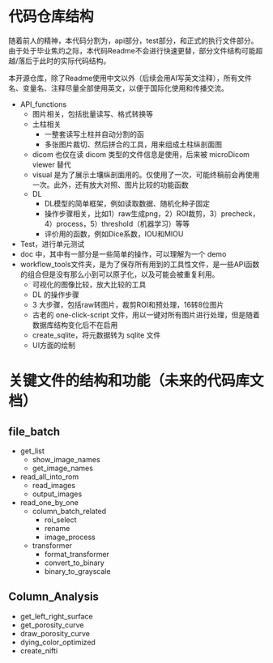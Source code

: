 # 代码仓库结构

随着前人的精神，本代码分割为，api部分，test部分，和正式的执行文件部分。由于处于毕业焦灼之际，本代码Readme不会进行快速更替，部分文件结构可能超越/落后于此时的实际代码结构。

本开源仓库，除了Readme使用中文以外（后续会用AI写英文注释），所有文件名、变量名、注释尽量全部使用英文，以便于国际化使用和传播交流。

+ API_functions
  + 图片相关，包括批量读写、格式转换等
  + 土柱相关
    + 一整套读写土柱并自动分割的函
    + 多张图片裁切、然后拼合的工具，用来组成土柱纵剖面图
  + dicom 也仅在读 dicom 类型的文件信息是使用，后来被 microDicom viewer 替代
  + visual 是为了展示土壤纵剖面用的。仅使用了一次，可能终稿前会再使用一次。此外，还有放大对照、图片比较的功能函数
  + DL
    + DL模型的简单框架，例如读取数据、随机化种子固定
    + 操作步骤相关，比如1）raw生成png，2）ROI裁剪，3）precheck，4）process，5）threshold（机器学习）等等
    + 评价用的函数，例如Dice系数，IOU和MIOU
+ Test，进行单元测试
+ doc 中，其中有一部分是一些简单的操作，可以理解为一个 demo
+ workflow_tools文件夹，是为了保存所有用到的工具性文件，是一些API函数的组合但是没有那么小到可以原子化，以及可能会被重复利用。
  + 可视化的图像比较，放大比较的工具
  + DL 的操作步骤
  - 3 大步骤，包括raw转图片，裁剪ROI和预处理，16转8位图片
  - 古老的 one-click-script 文件，用以一键对所有图片进行处理，但是随着数据库结构变化后不在启用
  - create_sqlite，将元数据转为 sqlite 文件
  - UI方面的绘制

# 关键文件的结构和功能（未来的代码库文档）

## file_batch

+ get_list
    + show_image_names
    + get_image_names
+ read_all_into_rom
    + read_images
    + output_images
+ read_one_by_one
    + column_batch_related
        + roi_select
        + rename
        + image_process
    + transformer
        + format_transformer
        + convert_to_binary
        + binary_to_grayscale

## Column_Analysis

+ get_left_right_surface
+ get_porosity_curve
+ draw_porosity_curve
+ dying_color_optimized
+ create_nifti